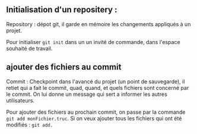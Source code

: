 ## Initialisation d'un repositery :

Repository : dépot git, il garde en mémoire les changements appliqués à un projet.

Pour initialiser `git init` dans un un invité de commande, dans l'espace souhaité de travail.

## ajouter des fichiers au commit

Commit : Checkpoint dans l'avancé du projet (un point de sauvegarde), il retiet qui a fait le commit, quad, quand, et quels fichiers sont concerné par le commit. On lui donne un message qui sert a informer les autres utilisateurs.

Pour ajouter des fichiers au prochain commit, on passe par la commande `git add monFichier.truc`. Si on veux ajouter tous les fichiers qui ont été modifiés : `git add.`

    